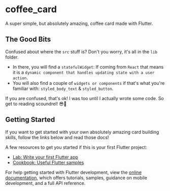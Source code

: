 # coffee_card

A super simple, but absolutely amazing, coffee card made with Flutter.

## The Good Bits

Confused about where the `src` stuff is? Don't you worry, it's all in the `lib` folder.

- In there, you will find a `statefulWidget`: If coming from `React` that means it is a `dynamic component that handles updating state with a user action`.
- You will also find a couple of `widgets or components` if that's what you're familiar with: `styled_body_text` & `styled_button`.

If you are confused, that's ok! I was too until I actually wrote some code. So get to reading scoundrel! 😎📖

## Getting Started

If you want to get started with your own absolutely amazing card building skills, follow the links below and read those docs!

A few resources to get you started if this is your first Flutter project:

- [Lab: Write your first Flutter app](https://docs.flutter.dev/get-started/codelab)
- [Cookbook: Useful Flutter samples](https://docs.flutter.dev/cookbook)

For help getting started with Flutter development, view the
[online documentation](https://docs.flutter.dev/), which offers tutorials,
samples, guidance on mobile development, and a full API reference.

